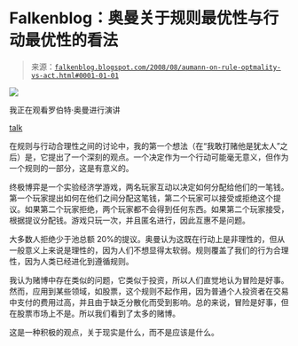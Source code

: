 <!--yml

类别：未分类

日期：2024-05-12 23:01:01

-->

# Falkenblog：奥曼关于规则最优性与行动最优性的看法

> 来源：[`falkenblog.blogspot.com/2008/08/aumann-on-rule-optmality-vs-act.html#0001-01-01`](http://falkenblog.blogspot.com/2008/08/aumann-on-rule-optmality-vs-act.html#0001-01-01)

![](https://blogger.googleusercontent.com/img/b/R29vZ2xl/AVvXsEgcCznO7DlZavdrx3NkbaXFY9XXMjBnUebKHYRNO2fRSqriEwNmfcQ8pp5-dGyM6yIyWXO62rGNrRGdcbELF_mtiLjqiXN0dc12YZhDWQfw5KMn7FTwAcasE3cx3CU2KkIn4k9f_w/s1600-h/aumann.jpg)

我正在观看罗伯特·奥曼进行演讲

[talk](http://nobellaureate.feedroom.com/?fr_story=1b1684c7c44eaba66be12078d61543331678542a&rf=bm&skin=showcase)

在规则与行动合理性之间的讨论中，我的第一个想法（在“我敢打赌他是犹太人”之后）是，它提出了一个深刻的观点。一个决定作为一个行动可能毫无意义，但作为一个规则的一部分，这是有意义的。

终极博弈是一个实验经济学游戏，两名玩家互动以决定如何分配给他们的一笔钱。第一个玩家提出如何在他们之间分配这笔钱，第二个玩家可以接受或拒绝这个提议。如果第二个玩家拒绝，两个玩家都不会得到任何东西。如果第二个玩家接受，根据提议分配钱。游戏只玩一次，并且匿名进行，因此互惠不是问题。

大多数人拒绝少于池总额 20%的提议。奥曼认为这既在行动上是非理性的，但从一般意义上来说是理性的，因为人们不想显得太软弱。规则覆盖了我们的行为合理性，因为人类已经进化到遵循规则。

我认为赌博中存在类似的问题，它类似于投资，所以人们直觉地认为冒险是好事。然而，应用到某些领域，如股票，这个规则不起作用，因为普通个人投资者在交易中支付的费用过高，并且由于缺乏分散化而受到影响。总的来说，冒险是好事，但在股票市场上不是。所以我们看到了太多的赌博。

这是一种积极的观点，关于现实是什么，而不是应该是什么。
